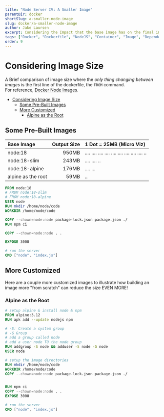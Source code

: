 ```yaml
---
title: "Node Server IV: A Smaller Image"
parentDir: docker
shortSlug: a-smaller-node-image
slug: docker/a-smaller-node-image
author: Jake Laursen
excerpt: Considering the Impact that the base image has on the final image
tags: ["Docker", "Dockerfile", "NodeJS", "Container", "Image", "Dependencies", "Optimization", "Size", "Footprint"]
order: 9
---
```


# Considering Image Size
A Brief comparison of image size where the _only thing changing between images_ is the first line of the dockerfile, the `FROM` command.   
For reference, [Docker Node Images](https://hub.docker.com/_/node/tags?page=1&name=18&ordering=last_updated).  


- [Considering Image Size](#considering-image-size)
  - [Some Pre-Built Images](#some-pre-built-images)
  - [More Customized](#more-customized)
    - [Alpine as the Root](#alpine-as-the-root)

## Some Pre-Built Images
|Base Image|Output Size|1 Dot = 25MB (Micro Viz)|
|:--|--:|:-|
|node:18|950MB|.... .... .... .... .... .... .... .... .... ..|
|node:18-slim|243MB|.... .... ..|
|node:18-alpine|176MB|.... ...|
|alpine as the root|59MB|..|

```Dockerfile
FROM node:18
# FROM node:18-slim
# FROM node:18-alpine
USER node 
RUN mkdir /home/node/code 
WORKDIR /home/node/code

COPY --chown=node:node package-lock.json package.json ./
RUN npm ci

COPY --chown=node:node . .

EXPOSE 3000

# run the server
CMD ["node", "index.js"]
```

## More Customized
Here are a couple more customized images to illustrate how building an image more "from scratch" can reduce the size EVEN MORE!

### Alpine as the Root

```dockerfile
# setup alpine & install node & npm
FROM alpine:3.12
RUN apk add --update nodejs npm

# -S: Create a system group
# -G Group
# add a group called node
# add a user node TO the node group
RUN addgroup -S node && adduser -S node -G node
USER node 

# setup the image directories
RUN mkdir /home/node/code 
WORKDIR /home/node/code
COPY --chown=node:node package-lock.json package.json ./


RUN npm ci
COPY --chown=node:node . .
EXPOSE 3000

# run the server
CMD ["node", "index.js"]
````
